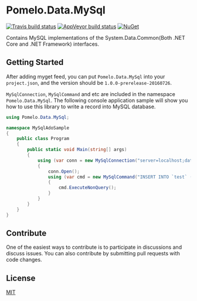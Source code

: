 # Pomelo.Data.MySql

[![Travis build status](https://img.shields.io/travis/PomeloFoundation/Pomelo.Data.MySql.svg?label=travis-ci&branch=master&style=flat-square)](https://travis-ci.org/PomeloFoundation/Pomelo.Data.MySql)
[![AppVeyor build status](https://img.shields.io/appveyor/ci/Kagamine/Pomelo-Data-MySql/master.svg?label=appveyor&style=flat-square)](https://ci.appveyor.com/project/Kagamine/pomelo-data-mysql/branch/master) [![NuGet](https://img.shields.io/nuget/v/Pomelo.Data.MySql.svg?style=flat-square&label=nuget)](https://www.nuget.org/packages/Pomelo.Data.MySql/)

Contains MySQL implementations of the System.Data.Common(Both .NET Core and .NET Framework) interfaces.

## Getting Started

After adding myget feed, you can put `Pomelo.Data.MySql` into your `project.json`, and the version should be `1.0.0-prerelease-20160726`.

`MySqlConnection`, `MySqlCommand` and etc are included in the namespace `Pomelo.Data.MySql`. The following console application sample will show you how to use this library to write a record into MySQL database.

```C#
using Pomelo.Data.MySql;

namespace MySqlAdoSample
{
    public class Program
    {
        public static void Main(string[] args)
        {
            using (var conn = new MySqlConnection("server=localhost;database=adosample;uid=root;pwd=yourpwd"))
            {
                conn.Open();
                using (var cmd = new MySqlCommand("INSERT INTO `test` (`content`) VALUES ('Hello MySQL')", conn))
                {
                    cmd.ExecuteNonQuery();
                }
            }
        }
    }
}
```

## Contribute

One of the easiest ways to contribute is to participate in discussions and discuss issues. You can also contribute by submitting pull requests with code changes.

## License

[MIT](https://github.com/PomeloFoundation/Pomelo.Data.MySql/blob/master/LICENSE)
